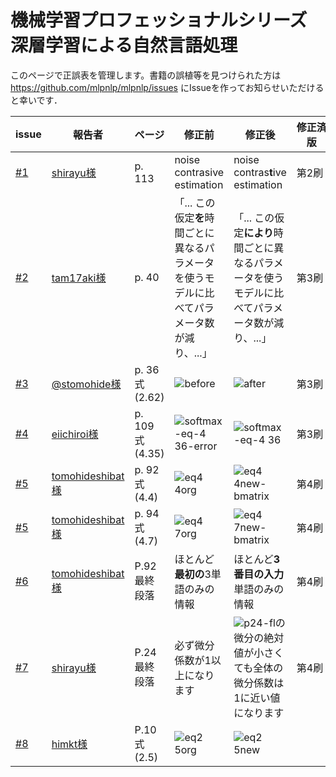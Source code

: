# 機械学習プロフェッショナルシリーズ 深層学習による自然言語処理
このページで正誤表を管理します。書籍の誤植等を見つけられた方は https://github.com/mlpnlp/mlpnlp/issues にIssueを作ってお知らせいただけると幸いです．

| issue | 報告者 | ページ | 修正前 | 修正後 | 修正済版　　|
| --- | ---- | ----  | ----| ----- | ------- |
| [#1](https://github.com/yuutat/mlpnlp/issues/1) | [shirayu様](https://github.com/shirayu) | p. 113 | noise contrasive estimation | noise contras**t**ive estimation | 第2刷 |
| [#2](https://github.com/yuutat/mlpnlp/issues/2) | [tam17aki様](https://github.com/tam17aki) | p. 40 | 「... この仮定**を**時間ごとに異なるパラメータを使うモデルに比べてパラメータ数が減り、...」 | 「... この仮定**により**時間ごとに異なるパラメータを使うモデルに比べてパラメータ数が減り、...」 | 第3刷  |
| [#3](https://github.com/yuutat/mlpnlp/issues/3) | [@stomohide様](https://twitter.com/stomohide/status/871979229310615552) | p. 36 式(2.62)| ![before](https://user-images.githubusercontent.com/1034551/26880097-4d804562-4bce-11e7-9702-6c1a5b48af6c.png)| ![after](https://user-images.githubusercontent.com/1034551/26879122-e2205080-4bca-11e7-8f99-b12af5b198be.png)| 第3刷 |
| [#4](https://github.com/yuutat/mlpnlp/issues/4) | [eiichiroi様](https://github.com/eiichiroi) | p. 109 式(4.35) |  ![softmax-eq-4 36-error](https://user-images.githubusercontent.com/1034551/26880211-a560831e-4bce-11e7-8df5-2de7ce99cc5c.png) | ![softmax-eq-4 36](https://user-images.githubusercontent.com/1034551/26879398-e4c9ed18-4bcb-11e7-8056-e7515e70d779.png)| 第3刷 |
| [#5](https://github.com/yuutat/mlpnlp/issues/5) | [tomohideshibat様](https://github.com/tomohideshibata) | p. 92 式(4.4) | ![eq4 4org](https://user-images.githubusercontent.com/1034551/27506122-f070e5ee-58ec-11e7-94fd-bd74d222b4e5.gif) | ![eq4 4new-bmatrix](https://user-images.githubusercontent.com/1034551/27506033-d27c0660-58ea-11e7-9c69-abd7e886717b.gif)  | 第4刷 |
| [#5](https://github.com/yuutat/mlpnlp/issues/5) | [tomohideshibat様](https://github.com/tomohideshibata) | p. 94 式(4.7) |  ![eq4 7org](https://user-images.githubusercontent.com/1034551/27506127-fcf22724-58ec-11e7-9846-1c09a394b9f6.gif) | ![eq4 7new-bmatrix](https://user-images.githubusercontent.com/1034551/27506036-dfa2d06c-58ea-11e7-90ce-4ce1b8b10cb9.gif) | 第4刷 |
| [#6](https://github.com/yuutat/mlpnlp/issues/6) | [tomohideshibat様](https://github.com/tomohideshibata) | P.92 最終段落 | ほとんど**最初の**3単語のみの情報 | ほとんど**3番目の入力**単語のみの情報 | 第4刷 |
| [#7](https://github.com/yuutat/mlpnlp/issues/7) | [shirayu様](https://github.com/shirayu) | P.24 最終段落 | 必ず微分係数が1以上になります | ![p24-fl](https://user-images.githubusercontent.com/1034551/27505982-5df26b64-58e9-11e7-9802-a9c5ea5e1028.gif)の微分の絶対値が小さくても全体の微分係数は1に近い値になります | 第4刷 |
| [#8](https://github.com/yuutat/mlpnlp/issues/8) | [himkt様](https://github.com/himkt) | P.10 式(2.5) | ![eq2 5org](https://user-images.githubusercontent.com/1034551/28116924-302dbccc-6746-11e7-83e8-59bd2fca1456.gif) | ![eq2 5new](https://user-images.githubusercontent.com/1034551/28116933-3484360c-6746-11e7-8911-4fd873f9c434.gif) |  |
